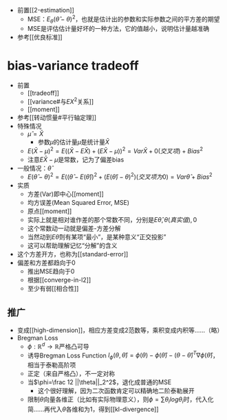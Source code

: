- 前置[[2-estimation]]
  - MSE：$E_\theta (\hat \theta - \theta)^2$，也就是估计出的参数和实际参数之间的平方差的期望
  - MSE是评估估计量好坏的一种方法，它的值越小，说明估计量越准确
- 参考[[优良标准]]
# bias-variance tradeoff
- 前置
  - [[tradeoff]]
  - [[variance#与$EX^2$关系]]
  - [[moment]]
- 参考[[转动惯量#平行轴定理]]
- 特殊情况
  - $\hat \mu = \bar X$
    - 参数$\mu$的估计量$\hat \mu$是统计量$\bar X$
  - $E(\bar X-\mu)^2=E((\bar X-E\bar X)+(E\bar X-\mu))^2=Var\bar X+0(交叉项)+Bias^2$
  - 注意$E\bar X-\mu$是常数，记为了偏差bias
- 一般情况：$\hat \theta$
  - $E(\hat \theta - \theta)^2 = E((\hat\theta - E(\hat \theta))^2 +(E(\hat\theta)-\theta)^2)(交叉项为0)=Var\hat \theta+Bias^2$
- 实质
  - 方差(Var)即中心[[moment]]
  - 均方误差(Mean Squared Error, MSE)
  - 原点[[moment]]
  - 实际上就是相对谁作差的那个常数不同，分别是$E\hat \theta,\theta(真实值),0$
  - 这个常数动一动就是偏差-方差分解
  - 当然动到$E\hat \theta$则有某项“最小”，是某种意义“正交投影”
  - 这可以帮助理解记忆“分解”的含义
- 这个方差开方，也称为[[standard-error]]
- 偏差和方差都趋向于0
  - 推出MSE趋向于0
  - 根据[[converge-in-l2]]
  - 至少有弱[[相合性]]
## 推广
- 变成[[high-dimension]]，相应方差变成2范数等，乘积变成内积等……（略）
- Bregman Loss
  - $\phi: \mathbb R^d \to \mathbb R$严格凸可导
  - 诱导Bregman Loss Function $l_\phi(\theta,\hat \theta)=\phi(\theta) - \phi(\hat\theta) - (\theta - \hat \theta)^T \nabla \phi(\hat\theta)$，相当于泰勒高阶项
  - 正定（来自严格凸），不一定对称
  - 当$\phi=\frac 12 ||\theta||_2^2$，退化成普通的MSE
    - 这个很好理解，因为二次函数肯定可以精确地二阶泰勒展开
  - 限制$\theta$向量各维正（比如有实际物理意义），则$\phi=\sum \theta_ilog\theta_i$时，代入化简……再代入$\theta$各维和为1，得到[[kl-divergence]]